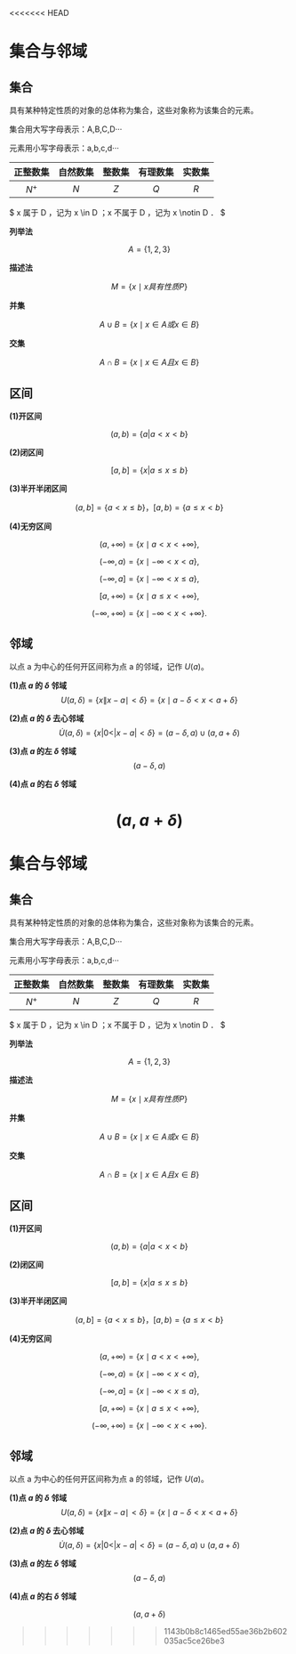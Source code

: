 <<<<<<< HEAD
# 集合与邻域

## 集合

具有某种特定性质的对象的总体称为集合，这些对象称为该集合的元素。

集合用大写字母表示：A,B,C,D···

元素用小写字母表示：a,b,c,d···

| 正整数集 | 自然数集 | 整数集 | 有理数集 | 实数集 |
| :------: | :------: | :----: | :------: | :----: |
|  $N^+$   |   $N$    |  $Z$   |   $Q$    |  $R$   |

$
x 属于 D ，记为 x \in D ；x 不属于 D ，记为 x \notin D ．
$

**列举法**

$$
A=\{1,2,3\}
$$

**描述法**

$$
M=\{x\mid x具有性质P\}
$$

**并集**

$$
A \cup B=\{x \mid x \in A  或  x \in B\}
$$

**交集**

$$
A\cap B=\{ x\mid x\in A 且 x\in B\}
$$

## 区间

**(1)开区间**

$$
(a,b)=\{ a|a<x<b\}
$$

**(2)闭区间**

$$
[a,b]=\{ x|a\leq x\leq b\}
$$

**(3)半开半闭区间**

$$
(a,b]=\{ a<x\leq b\} ，[a,b)=\{ a\leq x<b\}
$$

**(4)无穷区间**

$$
(a,+\infty)=\{x \mid a<x<+\infty\},
$$

$$
(-\infty, a)=\{x \mid-\infty<x<a\},
$$

$$
(-\infty, a]=\{x \mid-\infty<x \leq a\},
$$

$$
{[a,+\infty)=\{x \mid a \leq x<+\infty\},}
$$

$$
(-\infty,+\infty)=\{x \mid-\infty<x<+\infty\} .
$$

## 邻域

以点 a 为中心的任何开区间称为点 a 的邻域，记作 $U(a)$。

**(1)点 $a$ 的 $\delta$ 邻域**
$$
U(a, \delta)=\{x \| x-a \mid<\delta\}=\{x \mid a-\delta<x<a+\delta \}
$$

**(2)点 $a$ 的 $\delta$ 去心邻域**
$$
\dot{U}(a, \delta)=\{x|0<|x-a|<\delta\}=(a-\delta, a) \cup(a, a+\delta)
$$

**(3)点 $a$ 的左 $\delta$ 邻域**
$$
(a-\delta,a)
$$

**(4)点 $a$ 的右 $\delta$ 邻域**

$$
(a,a+\delta)
$$
=======
# 集合与邻域

## 集合

具有某种特定性质的对象的总体称为集合，这些对象称为该集合的元素。

集合用大写字母表示：A,B,C,D···

元素用小写字母表示：a,b,c,d···

| 正整数集 | 自然数集 | 整数集 | 有理数集 | 实数集 |
| :------: | :------: | :----: | :------: | :----: |
|  $N^+$   |   $N$    |  $Z$   |   $Q$    |  $R$   |

$
x 属于 D ，记为 x \in D ；x 不属于 D ，记为 x \notin D ．
$

**列举法**

$$
A=\{1,2,3\}
$$

**描述法**

$$
M=\{x\mid x具有性质P\}
$$

**并集**

$$
A \cup B=\{x \mid x \in A  或  x \in B\}
$$

**交集**

$$
A\cap B=\{ x\mid x\in A 且 x\in B\}
$$

## 区间

**(1)开区间**

$$
(a,b)=\{ a|a<x<b\}
$$

**(2)闭区间**

$$
[a,b]=\{ x|a\leq x\leq b\}
$$

**(3)半开半闭区间**

$$
(a,b]=\{ a<x\leq b\} ，[a,b)=\{ a\leq x<b\}
$$

**(4)无穷区间**

$$
(a,+\infty)=\{x \mid a<x<+\infty\},
$$

$$
(-\infty, a)=\{x \mid-\infty<x<a\},
$$

$$
(-\infty, a]=\{x \mid-\infty<x \leq a\},
$$

$$
{[a,+\infty)=\{x \mid a \leq x<+\infty\},}
$$

$$
(-\infty,+\infty)=\{x \mid-\infty<x<+\infty\} .
$$

## 邻域

以点 a 为中心的任何开区间称为点 a 的邻域，记作 $U(a)$。

**(1)点 $a$ 的 $\delta$ 邻域**
$$
U(a, \delta)=\{x \| x-a \mid<\delta\}=\{x \mid a-\delta<x<a+\delta \}
$$

**(2)点 $a$ 的 $\delta$ 去心邻域**
$$
\dot{U}(a, \delta)=\{x|0<|x-a|<\delta\}=(a-\delta, a) \cup(a, a+\delta)
$$

**(3)点 $a$ 的左 $\delta$ 邻域**
$$
(a-\delta,a)
$$

**(4)点 $a$ 的右 $\delta$ 邻域**

$$
(a,a+\delta)
$$
>>>>>>> 1143b0b8c1465ed55ae36b2b602035ac5ce26be3
